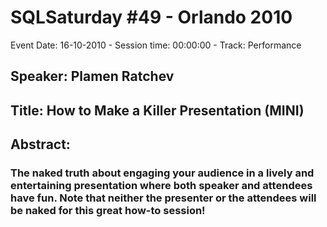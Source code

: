 # SQLSaturday #49 - Orlando 2010
Event Date: 16-10-2010 - Session time: 00:00:00 - Track: Performance
## Speaker: Plamen Ratchev
## Title: How to Make a Killer Presentation (MINI)
## Abstract:
### The naked truth about engaging your audience in a lively and entertaining presentation where both speaker and attendees have fun. Note that neither the presenter or the attendees will be naked for this great how-to session!
